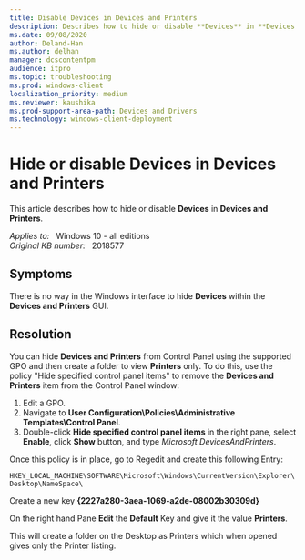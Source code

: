 ```yaml
---
title: Disable Devices in Devices and Printers
description: Describes how to hide or disable **Devices** in **Devices and Printers**.
ms.date: 09/08/2020
author: Deland-Han
ms.author: delhan
manager: dcscontentpm
audience: itpro
ms.topic: troubleshooting
ms.prod: windows-client
localization_priority: medium
ms.reviewer: kaushika
ms.prod-support-area-path: Devices and Drivers
ms.technology: windows-client-deployment
---
```

# Hide or disable Devices in Devices and Printers

This article describes how to hide or disable **Devices** in **Devices and Printers**.

_Applies to:_ &nbsp; Windows 10 - all editions  
_Original KB number:_ &nbsp; 2018577

## Symptoms

There is no way in the Windows interface to hide **Devices** within the **Devices and Printers** GUI.

## Resolution

You can hide **Devices and Printers** from Control Panel using the supported GPO and then create a folder to view **Printers** only.
To do this, use the policy "Hide specified control panel items" to remove the **Devices and Printers**  item from the Control Panel window:

1. Edit a GPO.
2. Navigate to **User Configuration\Policies\Administrative Templates\Control Panel**.
3. Double-click **Hide specified control panel items** in the right pane, select **Enable**, click **Show** button, and type *Microsoft.DevicesAndPrinters*.

Once this policy is in place, go to Regedit and create this following Entry:

`HKEY_LOCAL_MACHINE\SOFTWARE\Microsoft\Windows\CurrentVersion\Explorer\Desktop\NameSpace\`

Create a new key **{2227a280-3aea-1069-a2de-08002b30309d}**  

On the right hand Pane **Edit** the **Default** Key and give it the value **Printers**.

This will create a folder on the Desktop as Printers which when opened gives only the Printer listing.
